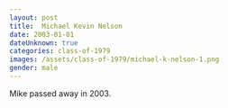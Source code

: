 ```yaml
---
layout: post
title:  Michael Kevin Nelson
date: 2003-01-01
dateUnknown: true
categories: class-of-1979
images: /assets/class-of-1979/michael-k-nelson-1.png
gender: male
---
```

Mike passed away in 2003.
